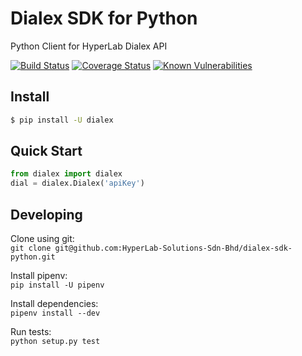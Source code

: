 # Dialex SDK for Python  
Python Client for HyperLab Dialex API  

[![Build Status](https://travis-ci.org/HyperLab-Solutions-Sdn-Bhd/dialex-sdk-python.svg?branch=master)](https://travis-ci.org/HyperLab-Solutions-Sdn-Bhd/dialex-sdk-python) [![Coverage Status](https://coveralls.io/repos/github/HyperLab-Solutions-Sdn-Bhd/dialex-sdk-python/badge.svg?branch=master)](https://coveralls.io/github/HyperLab-Solutions-Sdn-Bhd/dialex-sdk-python?branch=master) [![Known Vulnerabilities](https://snyk.io/test/github/hyperlab-solutions-sdn-bhd/dialex-sdk-python/badge.svg)](https://snyk.io/test/github/hyperlab-solutions-sdn-bhd/dialex-sdk-python)  

## Install

```bash
$ pip install -U dialex
```  

## Quick Start  

```python
from dialex import dialex
dial = dialex.Dialex('apiKey')
```  

## Developing  

Clone using git:  
`git clone git@github.com:HyperLab-Solutions-Sdn-Bhd/dialex-sdk-python.git`  

Install pipenv:  
`pip install -U pipenv`  

Install dependencies:  
`pipenv install --dev`  

Run tests:  
`python setup.py test`  
